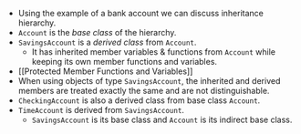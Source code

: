 - Using the example of a bank account we can discuss inheritance hierarchy.
- `Account` is the *base class* of the hierarchy.
- `SavingsAccount` is a *derived class* from `Account`.
	- It has inherited member variables & functions from `Account` while keeping its own member functions and variables.
- [[Protected Member Functions and Variables]]
- When using objects of type `SavingsAccount`, the inherited and derived members are treated exactly the same and are not distinguishable.
- `CheckingAccount` is also a derived class from base class `Account`.
- `TimeAccount` is derived from `SavingsAccount`.
	- `SavingsAccount` is its base class and `Account` is its indirect base class.